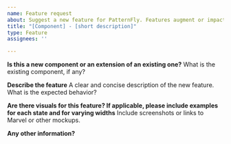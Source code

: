 ```yaml
---
name: Feature request
about: Suggest a new feature for PatternFly. Features augment or impact end user experience and requires design input.
title: "[Component] - [short description]"
type: Feature
assignees: ''

---
```


**Is this a new component or an extension of an existing one?**
What is the existing component, if any?

**Describe the feature**
A clear and concise description of the new feature. What is the expected behavior?

**Are there visuals for this feature? If applicable, please include examples for each state and for varying widths**
Include screenshots or links to Marvel or other mockups.

**Any other information?**

